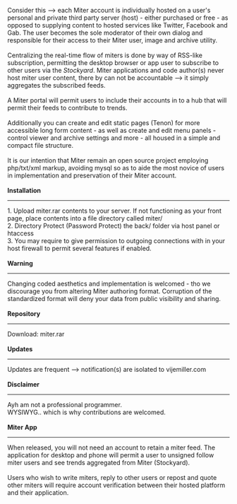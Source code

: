 Consider this --> each Miter account is individually hosted on a user's personal and private third party server (host) - either purchased or free - as opposed to supplying content to hosted services like Twitter, Facebook and Gab. The user becomes the sole moderator of their own dialog and responsible for their access to their Miter user, image and archive utility.<br />
<br />
Centralizing the real-time flow of miters is done by way of RSS-like subscription, permitting the desktop browser or app user to subscribe to other users via the <i>Stockyard</i>. Miter applications and code author(s) never host miter user content, there by can not be accountable --> it simply aggregates the subscribed feeds.<br />
<br />
A Miter portal will permit users to include their accounts in to a hub that will permit their feeds to contribute to trends.<br />
<br />
Additionally you can create and edit static pages (Tenon) for more accessible long form content - as well as create and edit menu panels - control viewer and archive settings and more - all housed in a simple and compact file structure.<br />
<br />
It is our intention that Miter remain an open source project employing php/txt/xml markup, avoiding mysql so as to aide the most novice of users in implementation and preservation of their Miter account.<br />
<br />
<b>Installation</b><br />
<hr />1. Upload miter.rar contents to your server. If not functioning as your front page, place contents into a file directory called miter/<br />
2. Directory Protect (Password Protect) the back/ folder via host panel or htaccess<br />
3. You may require to give permission to outgoing connections with in your host firewall to permit several features if enabled.<br />
<br />
<b>Warning</b><br />
<hr />Changing coded aesthetics and implementation is welcomed - tho we discourage you from altering Miter authoring format. Corruption of the standardized format will deny your data from public visibility and sharing.<br />
<br />
<b>Repository</b><br />
<hr />Download: miter.rar<br />
<br />
<b>Updates</b><br />
<hr />Updates are frequent --> notification(s) are isolated to vijemiller.com<br />
<br />
<b>Disclaimer</b><br />
<hr />Ayh am not a professional programmer.<br />
WYSIWYG.. which is why contributions are welcomed.<br />
<br />
<b>Miter App</b><br />
<hr />When released, you will not need an account to retain a miter feed. The application for desktop and phone will permit a user to unsigned follow miter users and see trends aggregated from Miter (Stockyard).<br />
<br />
Users who wish to write miters, reply to other users or repost and quote other miters will require account verification between their hosted platform and their application.<br />
